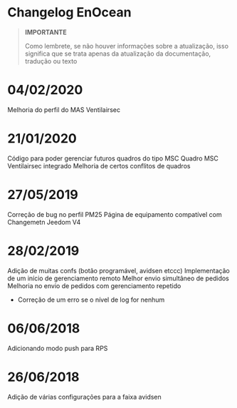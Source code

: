# Changelog EnOcean

>**IMPORTANTE**
>
>Como lembrete, se não houver informações sobre a atualização, isso significa que se trata apenas da atualização da documentação, tradução ou texto

# 04/02/2020

Melhoria do perfil do MAS Ventilairsec

# 21/01/2020

Código para poder gerenciar futuros quadros do tipo MSC
Quadro MSC Ventilairsec integrado
Melhoria de certos conflitos de quadros

# 27/05/2019

Correção de bug no perfil PM25
Página de equipamento compatível com Changemetn Jeedom V4

# 28/02/2019

Adição de muitas confs (botão programável, avidsen etccc)
Implementação de um início de gerenciamento remoto
Melhor envio simultâneo de pedidos
Melhoria no envio de pedidos com gerenciamento repetido

- Correção de um erro se o nível de log for nenhum

# 06/06/2018

Adicionando modo push para RPS

# 26/06/2018

Adição de várias configurações para a faixa avidsen
